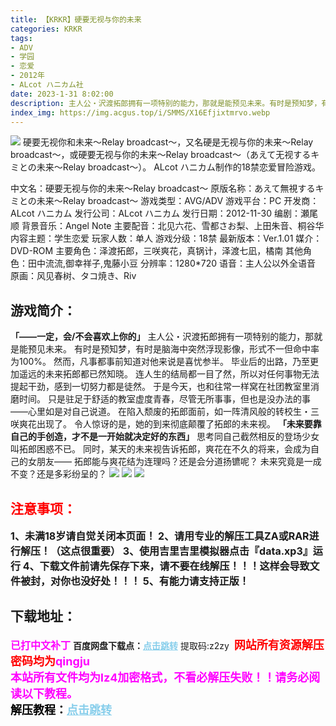 ```yaml
---
title: 【KRKR】硬要无视与你的未来
categories: KRKR
tags:
- ADV
- 学园
- 恋爱
- 2012年
- ALcot ハニカム社
date: 2023-1-31 8:02:00
description: 主人公・沢渡拓郎拥有一项特别的能力，那就是能预见未来。有时是预知梦，有时是脑海中突然浮现影像，形式不一但命中率为100%。然而，凡事都事前知道对他来说是喜忧参半。毕业后的出路，乃至更加遥远的未来拓郎都已然知晓。
index_img: https://img.acgus.top/i/SMMS/X16Efjixtmrvo.webp
---
```

![](https://img.acgus.top/i/SMMS/X16Efjixtmrvo.webp)
硬要无视你和未来～Relay broadcast～，又名硬是无视与你的未来～Relay broadcast～，或硬要无视与你的未来～Relay broadcast～（あえて无视するキミとの未来～Relay broadcast～）。
ALcot ハニカム制作的18禁恋爱冒险游戏。

中文名：硬要无视与你的未来～Relay broadcast～
原版名称：あえて無視するキミとの未来～Relay broadcast～
游戏类型：AVG/ADV
游戏平台：PC
开发商：ALcot ハニカム
发行公司：ALcot ハニカム
发行日期：2012-11-30
编剧：瀬尾顺
背景音乐：Angel Note
主要配音：北见六花、雪都さお梨、上田朱音、桐谷华
内容主题：学生恋爱
玩家人数：单人
游戏分级：18禁
最新版本：Ver.1.01
媒介：DVD-ROM
主要角色：泽渡拓郎，三咲爽花，真锅计，泽渡七凪，橘南
其他角色：田中流流,御幸祥子,鬼藤小豆
分辨率：1280*720
语音：主人公以外全语音
原画：风见春树、タコ焼き、Riv

## 游戏简介：
**「——一定，会/不会喜欢上你的」**
主人公・沢渡拓郎拥有一项特别的能力，那就是能预见未来。
有时是预知梦，有时是脑海中突然浮现影像，形式不一但命中率为100%。
然而，凡事都事前知道对他来说是喜忧参半。
毕业后的出路，乃至更加遥远的未来拓郎都已然知晓。
连人生的结局都一目了然，所以对任何事物无法提起干劲，感到一切努力都是徒然。
于是今天，也和往常一样窝在社团教室里消磨时间。
只是驻足于舒适的教室虚度青春，尽管无所事事，但也是没办法的事——心里如是对自己说道。
在陷入颓废的拓郎面前，如一阵清风般的转校生・三咲爽花出现了。
令人惊讶的是，她的到来彻底颠覆了拓郎的未来视。
**「未来要靠自己的手创造，才不是一开始就决定好的东西」**
思考同自己截然相反的登场少女叫拓郎困惑不已。
同时，某天的未来视告诉拓郎，爽花在不久的将来，会成为自己的女朋友——
拓郎能与爽花结为连理吗？还是会分道扬镳呢？
未来究竟是一成不变？还是多彩纷呈的？
![](https://img.acgus.top/i/SMMS/JGyYjrEhA4DUaW.webp)
![](https://img.acgus.top/i/SMMS/RVHM13o5PgvjiZY.webp)
![](https://img.acgus.top/i/SMMS/ym4iqMA61B2Fn3E.webp)





## <font color=#FF0000 >注意事项：</font>
<font size=3><b>1、未满18岁请自觉关闭本页面！
2、请用专业的解压工具ZA或RAR进行解压！（这点很重要）
3、使用吉里吉里模拟器点击『data.xp3』运行
4、下载文件前请先保存下来，请不要在线解压！！！这样会导致文件被封，对你也没好处！！！
5、有能力请支持正版！</b></font>

## 下载地址：
<font color=#FF00FF size=3><b>已打中文补丁</b></font>
<b>百度网盘下载点：</b><a href="https://pan.baidu.com/s/1I_mUfsIRjpulx6YsqBR2qA?pwd=z2zy" style="color: #87CEEB;"><b>点击跳转</b></a> 提取码:z2zy
<a style="padding: 0" href="https://post.qingju.org/AD/"><img style="max-width:100%" src="https://img.acgus.top/i/2024/07/478f689b8021d8d499ab43d21acf137a.gif" alt=""></a>
<b><font color=#FF0000 size=4>网站所有资源解压密码均为</b></font><b><font color=#FF00FF size=4>qingju</font><font color=#FF0000 ></font></b><br><b><font color=#FF00FF size=4>本站所有文件均为lz4加密格式，不看必解压失败！！请务必阅读以下教程。</b></font><br><b><font color=#000 size=4>解压教程：</b><a href="https://post.qingju.org/tutorial/000/" style="color: #87CEEB;"><b>点击跳转</b></a>